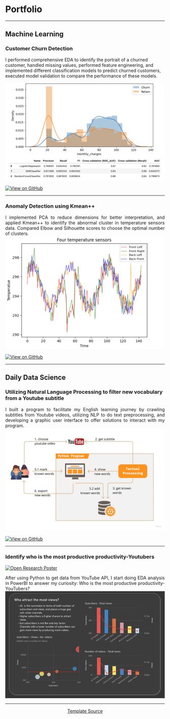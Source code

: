 # Portfolio
---
## Machine Learning

### Customer Churn Detection

I performed comprehensive EDA to identify the portrait of a churned customer, handled missing values, performed feature engineering, and implemented different classification models to predict churned customers, executed model validation to compare the performance of these models.

<center><img src="images/thumb_telco_churn.png"/></center>

[![View on GitHub](https://img.shields.io/badge/GitHub-View_on_GitHub-blue?logo=GitHub)](https://github.com/tpnga95/ml_churn_prediction_Telco)

---
### Anomaly Detection using Kmean++

<div style="text-align: justify"> I implemented PCA to reduce dimensions for better interpretation, and applied Kmean++ to identify the abnormal cluster in temperature sensors data. Compared Elbow and Silhouette scores to choose the optimal number of clusters. </div>

<center><img src="images/thump_anomaly_room_temperature.png"/></center>

[![View on GitHub](https://img.shields.io/badge/GitHub-View_on_GitHub-blue?logo=GitHub)](https://github.com/tpnga95/ml_kmean_anomaly_detection)

---
## Daily Data Science

### Utilizing Natural Language Processing to filter new vocabulary from a Youtube subtitle 

<div style="text-align: justify">I built a program to facilitate my English learning journey by crawling subtitles from Youtube videos, utilizing NLP to do text preprocessing, and developing a graphic user interface to offer solutions to interact with my program. </div>

<center><img src="images/thump_youtube_vocabulary.png"/></center>

[![View on GitHub](https://img.shields.io/badge/GitHub-View_on_GitHub-blue?logo=GitHub)](https://github.com/tpnga95/py_youtube_substitle_vocabularies)

---
### Identify who is the most productive productivity-Youtubers

[![Open Research Poster](https://img.shields.io/badge/PDF-Open_Research_Poster-blue?logo=adobe-acrobat-reader&logoColor=white)](https://github.com/tpnga95/pbi_analyse_youtube_channels/blob/main/report_youtube_channel_analyse.pdf)

<div style="text-align: justify">After using Python to get data from YouTube API, I start doing EDA analysis in PowerBI to answer my curiosity: Who is the most productive productivity-YouTubers?</div>

<center><img src="images/thump_youtube_channel.png"/></center>

---
<center><a href="https://github.com/chriskhanhtran/minimal-portfolio">Template Source</a></center>
